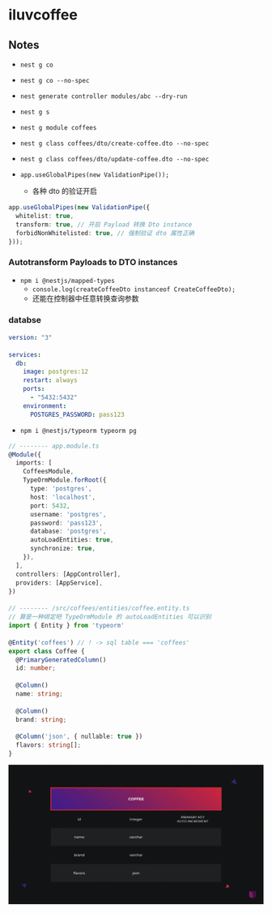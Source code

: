 # iluvcoffee

## Notes

- `nest g co`
- `nest g co --no-spec`
- `nest generate controller modules/abc --dry-run`
- `nest g s`
- `nest g module coffees`
- `nest g class coffees/dto/create-coffee.dto --no-spec`
- `nest g class coffees/dto/update-coffee.dto --no-spec`

- `app.useGlobalPipes(new ValidationPipe());`
  - 各种 dto 的验证开启

```ts
app.useGlobalPipes(new ValidationPipe({
  whitelist: true,
  transform: true, // 开启 Payload 转换 Dto instance
  forbidNonWhitelisted: true, // 强制验证 dto 属性正确
}));
```

### Autotransform Payloads to DTO instances

- `npm i @nestjs/mapped-types`
  - `console.log(createCoffeeDto instanceof CreateCoffeeDto);`
  - 还能在控制器中任意转换查询参数

### databse

```yml
version: "3"

services:
  db:
    image: postgres:12
    restart: always
    ports:
      - "5432:5432"
    environment:
      POSTGRES_PASSWORD: pass123
```

- `npm i @nestjs/typeorm typeorm pg`

```ts
// -------- app.module.ts
@Module({
  imports: [
    CoffeesModule,
    TypeOrmModule.forRoot({
      type: 'postgres',
      host: 'localhost',
      port: 5432,
      username: 'postgres',
      password: 'pass123',
      database: 'postgres',
      autoLoadEntities: true,
      synchronize: true,
    }),
  ],
  controllers: [AppController],
  providers: [AppService],
})

// -------- /src/coffees/entities/coffee.entity.ts
// 算是一种绑定吧 TypeOrmModule 的 autoLoadEntities 可以识别
import { Entity } from 'typeorm'

@Entity('coffees') // ! -> sql table === 'coffees'
export class Coffee {
  @PrimaryGeneratedColumn()
  id: number;

  @Column()
  name: string;

  @Column()
  brand: string;

  @Column('json', { nullable: true })
  flavors: string[];
}
```

![a1](images/WX20200824-094155.png)
